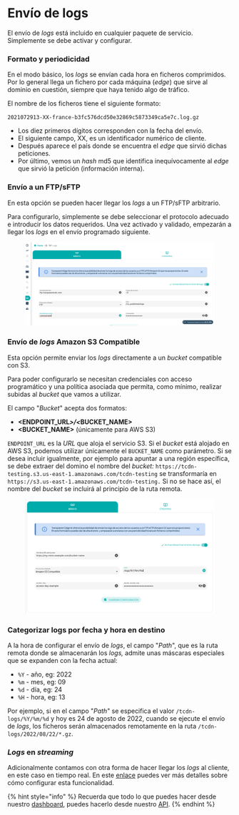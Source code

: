 # Envío de logs

El envío de _logs_ está incluido en cualquier paquete de servicio. Simplemente se debe activar y configurar.

### Formato y periodicidad

En el modo básico, los _logs_ se envían cada hora en ficheros comprimidos. Por lo general llega un fichero por cada máquina (_edge_) que sirve al dominio en cuestión, siempre que haya tenido algo de tráfico.

El nombre de los ficheros tiene el siguiente formato:

```shell
2021072913-XX-france-b3fc576dcd50e32869c5873349ca5e7c.log.gz
```

* Los diez primeros dígitos corresponden con la fecha del envío.
* El siguiente campo, XX, es un identificador numérico de cliente.
* Después aparece el país donde se encuentra el _edge_ que sirvió dichas peticiones.
* Por último, vemos un _hash_ md5 que identifica inequívocamente al _edge_ que sirvió la petición (información interna).

### Envío a un FTP/sFTP

En esta opción se pueden hacer llegar los _logs_ a un FTP/sFTP arbitrario.

Para configurarlo, simplemente se debe seleccionar el protocolo adecuado e introducir los datos requeridos. Una vez activado y validado, empezarán a llegar los _logs_ en el envío programado siguiente.

<figure><img src="../../.gitbook/assets/Captura de pantalla 2022-12-22 a las 16.11.06.png" alt=""><figcaption></figcaption></figure>

### Envío de _logs_ Amazon S3 Compatible

Esta opción permite enviar los _logs_ directamente a un _bucket_ compatible con S3.

Para poder configurarlo se necesitan credenciales con acceso programático y una política asociada que permita, como mínimo, realizar subidas al _bucket_ que vamos a utilizar.

El campo "_Bucket_" acepta dos formatos:

* **\<ENDPOINT\_URL**_**>/<**_**BUCKET\_NAME>**
* **\<BUCKET\_NAME>** (únicamente para AWS S3)

`ENDPOINT_URL` es la _URL_ que aloja el servicio S3. Si el _bucket_ está alojado en AWS S3, podemos utilizar únicamente el `BUCKET_NAME` como parámetro. Si se desea incluir igualmente, por ejemplo para apuntar a una región específica, se debe extraer del domino el nombre del _bucket:_  `https://tcdn-testing.s3.us-east-1.amazonaws.com/tcdn-testing` se transformaría en `https://s3.us-east-1.amazonaws.com/tcdn-testing.` Si no se hace así, el nombre del _bucket_ se incluirá al principio de la ruta remota.

<figure><img src="../../.gitbook/assets/Clipboard - December 22, 2022 1_43 PM (1).png" alt=""><figcaption></figcaption></figure>

### Categorizar logs por fecha y hora en destino

A la hora de configurar el envío de _logs_, el campo "_Path_", que es la ruta remota donde se almacenarán los _logs,_ admite unas máscaras especiales que se expanden con la fecha actual:

* `%Y` - año, eg: 2022
* `%m` - mes, eg: 09
* `%d` - día, eg: 24
* `%H` - hora, eg: 13

Por ejemplo, si en el campo "_Path_" se especifica el valor `/tcdn-logs/%Y/%m/%d` y hoy es 24 de agosto de 2022, cuando se ejecute el envío de _logs_, los ficheros serán almacenados remotamente en la ruta `/tcdn-logs/2022/08/22/*.gz`.

### _Logs_ en _streaming_

Adicionalmente contamos con otra forma de hacer llegar los _logs_ al cliente, en este caso en tiempo real. En este [enlace](https://docs.transparentedge.eu/guias/streaming-de-logs-con-kafka) puedes ver más detalles sobre cómo configurar esta funcionalidad.

{% hint style="info" %}
Recuerda que todo lo que puedes hacer desde nuestro [dashboard](https://dashboard.transparetncdn.com), puedes hacerlo desde nuestro [API](../faq/glosario/api.md).
{% endhint %}
